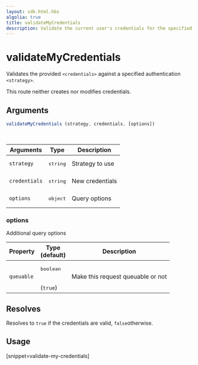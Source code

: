 ```yaml
---
layout: sdk.html.hbs
algolia: true
title: validateMyCredentials
description: Validate the current user's credentials for the specified `<strategy>`.
---
```


# validateMyCredentials

Validates the provided `<credentials>` against a specified authentication `<strategy>`.

This route neither creates nor modifies credentials.

## Arguments

```javascript
validateMyCredentials (strategy, credentials, [options])
```

<br/>

| Arguments    | Type    | Description
|--------------|---------|-------------
| `strategy` | <pre>string</pre> | Strategy to use
| `credentials` | <pre>string</pre> | New credentials
| `options`  | <pre>object</pre> | Query options


### **options**

Additional query options

| Property     | Type<br/>(default)    | Description   |
| -------------- | --------- | ------------- |
|  `queuable`  |  <pre>boolean</pre> <br/>(`true`) |  Make this request queuable or not  |


## Resolves

Resolves to `true` if the credentials are valid, `false`otherwise.

## Usage

[snippet=validate-my-credentials]
